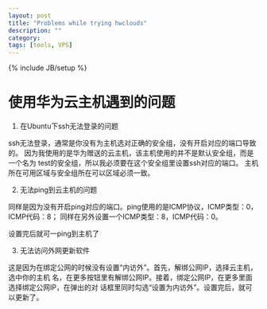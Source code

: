 ```yaml
---
layout: post
title: "Problems while trying hwclouds"
description: ""
category: 
tags: [tools, VPS]
---
```

{% include JB/setup %}

# 使用华为云主机遇到的问题

1. 在Ubuntu下ssh无法登录的问题

ssh无法登录，通常是你没有为主机选对正确的安全组，没有开启对应的端口导致的。
因为我使用的是华为赠送的云主机，该主机使用的并不是默认安全组，而是一个名为
test的安全组，所以我必须要在这个安全组里设置ssh对应的端口。
主机所在可用区域与安全组所在可以区域必须一致。

2. 无法ping到云主机的问题

同样是因为没有开启ping对应的端口。ping使用的是ICMP协议，ICMP类型：0，ICMP代码：8；
同样在另外设置一个ICMP类型：8，ICMP代码：0。

设置完后就可一ping到主机了

3. 无法访问外网更新软件

这是因为在绑定公网的时候没有设置“内访外”。首先，解绑公网IP，选择云主机，选中你的主机
名，在更多按钮里有解绑公网IP。接着，绑定公网IP，在更多里面选择绑定公网IP，在弹出的对
话框里同时勾选“设置为内访外”。设置完后，就可以更新了。


